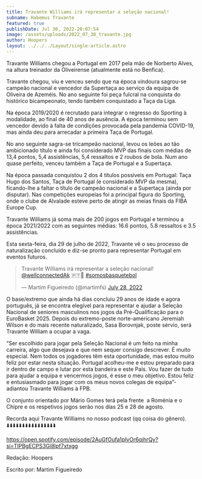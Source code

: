```yaml
---
title: Travante Williams irá representar a seleção nacional!
subname: Habemus Travante
featured: true
publishDate: Jul 30, 2022-20:07:54
image: /assets/uploads/2022_07_30_travante.jpg
author: Hoopers
layout: ../../../Layout/single-article.astro
---
```

<!--StartFragment-->

Travante Williams chegou a Portugal em 2017 pela mão de Norberto Alves, na altura treinador da Oliveirense (atualmente está no Benfica). 



Travante chegou, viu e venceu sendo que na época vindoura sagrou-se campeão nacional e vencedor da Supertaça ao serviço da equipa de Oliveira de Azeméis. No ano seguinte foi peça fulcral na conquista do histórico bicampeonato, tendo também conquistado a Taça da Liga. 



Na época 2019/2020 é recrutado para integrar o regresso do Sporting à modalidade, ao final de 40 anos de ausência. A época terminou sem vencedor devido à falta de condições provocada pela pandemia COVID-19, mas ainda deu para arrecadar a primeira Taça de Portugal. 



No ano seguinte sagra-se tricampeão nacional, levou os leões ao tão ambicionado título e ainda foi considerado MVP das finais com médias de 13,4 pontos, 5,4 assistências, 5,4 ressaltos e 2 roubos de bola. Num ano quase perfeito, venceu também a Taça de Portugal e a Supertaça.



Na época passada conquistou 2 dos 4 títulos possíveis em Portugal: Taça Hugo dos Santos, Taça de Portugal (e considerado MVP da mesma), ficando-lhe a faltar o título de campeão nacional e a Supertaça (ainda por disputar). Nas competições europeias foi a principal figura do Sporting, onde o clube de Alvalade esteve perto de atingir as meias finais da FIBA Europe Cup.



Travante Williams já soma mais de 200 jogos em Portugal e terminou a época 2021/2022 com as seguintes médias: 16.6 pontos, 5.8 ressaltos e 3.5 assistências.



Esta sexta-feira, dia 29 de julho de 2022, Travante vê o seu processo de naturalização concluído e diz-se pronto para representar Portugal em eventos futuros. 

<!--StartFragment-->

<blockquote class="twitter-tweet"><p lang="pt" dir="ltr">Travante Williams irá representar a seleção nacional! <a href="https://twitter.com/wellconnectedAk?ref_src=twsrc%5Etfw">@wellconnectedAk</a> 🇵🇹🏀 <a href="https://twitter.com/hashtag/somosbasquetebol?src=hash&amp;ref_src=twsrc%5Etfw">#somosbasquetebol</a></p>&mdash; Martim Figueiredo (@martimfs) <a href="https://twitter.com/martimfs/status/1552712590463221763?ref_src=twsrc%5Etfw">July 28, 2022</a></blockquote> <script async src="https://platform.twitter.com/widgets.js" charset="utf-8"></script>

<!--EndFragment-->



O base/extremo que ainda há dias concluiu 29 anos de idade e agora português, já se encontra elegível para representar e ajudar a Seleção Nacional de seniores masculinos nos jogos da Pré-Qualificação para o EuroBasket 2025. Depois do extremo-poste norte-americano Jeremiah Wilson e do mais recente naturalizado, Sasa Borovnjak, poste sérvio, será Travante William a ocupar a vaga.



“Ser escolhido para jogar pela Seleção Nacional é um feito na minha carreira, algo que desejava e que nem sequer consigo descrever. É muito especial. Nem todos os jogadores têm esta oportunidade, mas estou muito feliz por estar nesta situação. Portugal acolheu-me e estou preparado para ir dentro de campo e lutar por esta bandeira e este País. Vou fazer de tudo para ajudar a equipa e vencermos jogos, é esse o meu objetivo. Estou feliz e entusiasmado para jogar com os meus novos colegas de equipa”- adiantou Travante Williams à FPB.



O conjunto orientado por Mário Gomes terá pela frente  a Roménia e o Chipre e os respetivos jogos serão nos dias 25 e 28 de agosto.



Recorda aqui Travante Williams no nosso podcast (qq coisa do gênero). ⬇️⬇️⬇️⬇️⬇️⬇️⬇️⬇️⬇️⬇️⬇️⬇️⬇️⬇️⬇️⬇️



<https://open.spotify.com/episode/2AuGfOufa1pIvOr6qjhrQy?si=TIPBgECPS3Gi8lpf7xtxgg> 



Redação: Hoopers

Escrito por: Martim Figueiredo



<!--EndFragment-->